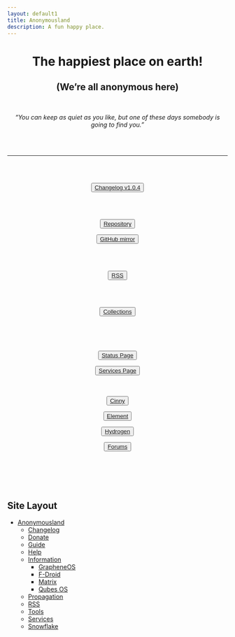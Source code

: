 ```yaml
---
layout: default1
title: Anonymousland
description: A fun happy place.
---
```


<div style="text-align:center;">
<!-- https://invidious.kavin.rocks/watch?v=J-6fW66IUY4 -->
<h1>The happiest place on earth!</h1>
<h2>(We’re all anonymous here)</h2>
<br>
<p><i>“You can keep as quiet as you like, but one of these days somebody is going to find you.” </i></p>
<br>
<br>
</div>

---

<div style="text-align:center">
<br>
<br>

  <button type="button" class="btn btn-lg btn-default"><a href="./changelog"><i class="fa fa-clipboard" aria-hidden="true"></i> Changelog v1.0.4</a></button>

<br>
<br>

  <button type="button" class="btn btn-md btn-default"><a href="https://codeberg.org/deathrow/anonymousland"> <i class="fa fa-github" aria-hidden="true"></i> Repository</a></button>
  
  <button type="button" class="btn btn-md btn-default"><a href="https://github.com/d-eathrow/anonymousland"> <i class="fa fa-github" aria-hidden="true">
    </i> GitHub mirror</a></button>

<br>
<br>

  <button type="button" class="btn btn-md btn-default"><a href="./rss"><i class="fa fa-rss-square" aria-hidden="true"></i> RSS</a></button>

<br>
<br>

  <button type="button" class="btn btn-md btn-default"><a href="./information"><i class="fa fa-list" aria-hidden="true"></i> Collections</a></button>


<br>
<br>
<br>

  <button type="button" class="btn btn-lg btn-default"><a href="https://status.anonymousland.org"> Status Page</a></button>

  <button type="button" class="btn btn-lg btn-default"><a href="./services"> Services Page</a></button>
<br>
<br>
<br>

  <button type="button" class="btn btn-md btn-default"><a href="https://cinny.anonymousland.org"> Cinny</a></button>


  <button type="button" class="btn btn-md btn-default"><a href="https://element.anonymousland.org"> Element</a></button>
 
  <button type="button" class="btn btn-md btn-default"><a href="https://hydrogen.anonymousland.org"> Hydrogen</a></button>

  <button type="button" class="btn btn-md btn-default"><a href="https://forum.anonymousland.org"><i class="fa fa-commenting" aria-hidden="true"></i> Forums</a></button>

<br>
<br>

  </div>

<br>
<br>


## Site Layout

- [Anonymousland](https://anonymousland.org)
  - [Changelog](./changelog)
  - [Donate](./donate)
  - [Guide](./guide)
  - [Help](./help)
  - [Information](./information)
     - [GrapheneOS](./graphene)
     - [F-Droid](./f-droid)
     - [Matrix](./matrix)
     - [Qubes OS](./qubes)
  - [Propagation](./propagate)
  - [RSS](./rss)
  - [Tools](./tools)
  - [Services](./services)
  - [Snowflake](./snowflake)